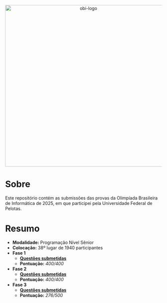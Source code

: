 <p align="center">
    <picture>
        <source media="(prefers-color-scheme: dark)" srcset="https://olimpiada.ic.unicamp.br/static/assets/img/logo-obi2025.svg">
        <source media="(prefers-color-scheme: light)" srcset="https://olimpiada.ic.unicamp.br/static/extras/misc/logo-obi2025-preto.svg">
        <img src="https://olimpiada.ic.unicamp.br/static/extras/misc/logo-obi2024-preto.svg" width="520" alt="obi-logo">
    </picture>
</p>

# Sobre

Este repositório contém as submissões das provas da Olimpíada Brasileira de Informática de 2025, em que participei pela Universidade Federal de Pelotas.

# Resumo

- **Modalidade:** Programação Nível Sênior
- **Colocação:** 38º lugar de 1940 participantes
- **Fase 1**
    - [**Questões submetidas**](fases/local)
    - **Pontuação:** _400/400_
- **Fase 2**
    - [**Questões submetidas**](fases/estadual)
    - **Pontuação:** _400/400_
- **Fase 3**
    - [**Questões submetidas**](fases/nacional)
    - **Pontuação:** _276/500_
